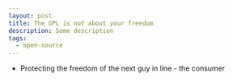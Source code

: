 ```yaml
---
layout: post
title: The GPL is not about your freedom
description: Some description
tags:
  - open-source
---
```


* Protecting the freedom of the next guy in line - the consumer
